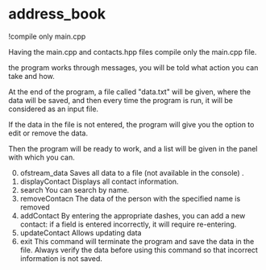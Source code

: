# address_book
!compile only main.cpp

Having the main.cpp and contacts.hpp files compile only the main.cpp file.

the program works through messages, you will be told what action you can take and how.

At the end of the program, a file called "data.txt" will be given, where the data will be saved, and then every time the program is run, it will be considered as an input file.

If the data in the file is not entered, the program will give you the option to edit or remove the data.

Then the program will be ready to work, and a list will be given in the panel with which you can.


0.  ofstream_data
    Saves all data to a file (not available in the console) .
1.  displayContact
    Displays all contact information.
2.  search
    You can search by name.
3.  removeContacn
    The data of the person with the specified name is removed
4.  addContact
    By entering the appropriate dashes, you can add a new contact: if a field is entered incorrectly, it will require re-entering.
5.  updateContact
    Allows updating data
6.  exit
    This command will terminate the program and save the data in the file. Always verify the data before using this command so that incorrect information is not saved.


